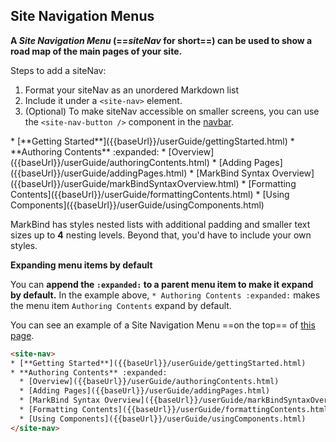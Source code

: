 ## Site Navigation Menus

<div id="content">

**A _Site Navigation Menu_ (==_siteNav_ for short==) can be used to show a road map of the main pages of your site.**

Steps to add a siteNav:
1. Format your siteNav as an unordered Markdown list
2. Include it under a `<site-nav>` element.
3. (Optional) To make siteNav accessible on smaller screens, you can use the `<site-nav-button />` component in the [navbar]({{baseUrl}}/userGuide/components/navigation.html#navbars).


<include src="codeAndOutput.md" boilerplate >
<variable name="code">
<site-nav>
* [**Getting Started**]({{baseUrl}}/userGuide/gettingStarted.html)
* **Authoring Contents** :expanded:
  * [Overview]({{baseUrl}}/userGuide/authoringContents.html)
  * [Adding Pages]({{baseUrl}}/userGuide/addingPages.html)
  * [MarkBind Syntax Overview]({{baseUrl}}/userGuide/markBindSyntaxOverview.html)
  * [Formatting Contents]({{baseUrl}}/userGuide/formattingContents.html)
  * [Using Components]({{baseUrl}}/userGuide/usingComponents.html)
</site-nav>
</variable>
</include>


MarkBind has styles nested lists with additional padding and smaller text sizes up to **4** nesting levels.
Beyond that, you'd have to include your own styles.

****Expanding menu items by default****

You can **append the `:expanded:` to a <tooltip content="a menu item with sub menu-items">parent menu item</tooltip> to make it expand by default.** In the example above, `* Authoring Contents :expanded:` makes the menu item `Authoring Contents` expand by default.

</div>

<div id="examples" class="d-none">

You can see an example of a Site Navigation Menu ==on the top== of <a target="_blank" href="{{ baseUrl }}/userGuide/formattingContents.html">this page</a>.
</div>

<div id="short" class="d-none">

```html
<site-nav>
* [**Getting Started**]({{baseUrl}}/userGuide/gettingStarted.html)
* **Authoring Contents** :expanded:
  * [Overview]({{baseUrl}}/userGuide/authoringContents.html)
  * [Adding Pages]({{baseUrl}}/userGuide/addingPages.html)
  * [MarkBind Syntax Overview]({{baseUrl}}/userGuide/markBindSyntaxOverview.html)
  * [Formatting Contents]({{baseUrl}}/userGuide/formattingContents.html)
  * [Using Components]({{baseUrl}}/userGuide/usingComponents.html)
</site-nav>
```

</div>
